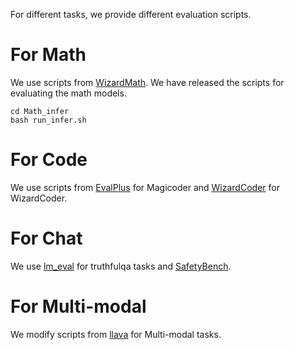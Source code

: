 For different tasks, we provide different evaluation scripts.
# For Math
We use scripts from [WizardMath](https://github.com/nlpxucan/WizardLM/tree/main/WizardMath). We have released the scripts for evaluating the math models.
```
cd Math_infer
bash run_infer.sh
```
# For Code
We use scripts from [EvalPlus](https://github.com/evalplus/evalplus) for Magicoder and [WizardCoder](https://github.com/nlpxucan/WizardLM/tree/main/WizardCoder) for WizardCoder.
# For Chat
We use [lm_eval](https://github.com/EleutherAI/lm-evaluation-harness) for truthfulqa tasks and [SafetyBench](https://github.com/thu-coai/SafetyBench).

# For Multi-modal
We modify scripts from [llava](https://github.com/haotian-liu/LLaVA) for Multi-modal tasks.